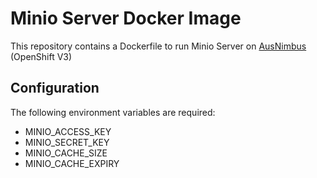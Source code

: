 # Minio Server Docker Image

This repository contains a Dockerfile to run Minio Server on [AusNimbus](https://www.ausnimbus.com.au/) (OpenShift V3)

## Configuration

The following environment variables are required:

- MINIO_ACCESS_KEY
- MINIO_SECRET_KEY
- MINIO_CACHE_SIZE
- MINIO_CACHE_EXPIRY
